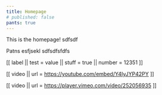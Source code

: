 ```yaml
---
title: Homepage
# published: false
pants: true
---
```


This is the homepage! sdfsdf

Patns esfjsekl sdfsdfsfdfs

[[ label
|| test = value
|| stuff = true
|| number = 12351
]]

[[ video
|| url = https://youtube.com/embed/Y4IyJYP42PY
]]

[[ video
|| url = https://player.vimeo.com/video/252056935
]]
